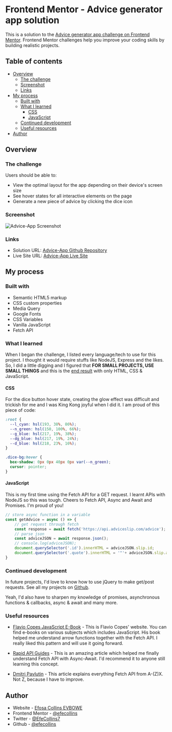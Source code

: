 # Frontend Mentor - Advice generator app solution

This is a solution to the [Advice generator app challenge on Frontend Mentor](https://www.frontendmentor.io/challenges/advice-generator-app-QdUG-13db). Frontend Mentor challenges help you improve your coding skills by building realistic projects.

## Table of contents

- [Overview](#overview)
  - [The challenge](#the-challenge)
  - [Screenshot](#screenshot)
  - [Links](#links)
- [My process](#my-process)
  - [Built with](#built-with)
  - [What I learned](#what-i-learned)
    - [CSS](#css)
    - [JavaScript](#javascript)
  - [Continued development](#continued-development)
  - [Useful resources](#useful-resources)
- [Author](#author)


## Overview

### The challenge

Users should be able to:

- View the optimal layout for the app depending on their device's screen size
- See hover states for all interactive elements on the page
- Generate a new piece of advice by clicking the dice icon

### Screenshot

![Advice-App Screenshot](./images/advice-app.png)

### Links

- Solution URL: [Advice-App Github Repository](https://github.com/efecollins/advice-app)
- Live Site URL: [Advice-App Live Site](https://efecollins.github.io/advice-app)

## My process

### Built with

- Semantic HTML5 markup
- CSS custom properties
- Media Query
- Google Fonts
- CSS Variables
- Vanilla JavaScript
- Fetch API

### What I learned

When I began the challenge, I listed every language/tech to use for this project. I thought it would require stuffs like NodeJS, Express and the likes. So, I did a little digging and I figured that **FOR SMALL PROJECTS, USE SMALL THINGS** and this is the [end result](https://efecollins.github.io/advice-app) with only HTML, CSS & JavaScript.

#### CSS
For the dice button hover state, creating the glow effect was difficult and trickish for me and I was King Kong joyful when I did it. I am proud of this piece of code:

```css
:root {
  --l_cyan: hsl(193, 38%, 86%);
  --n_green: hsl(150, 100%, 66%);
  --g_blue: hsl(217, 19%, 38%);
  --dg_blue: hsl(217, 19%, 24%);
  --d_blue: hsl(218, 23%, 16%);
}

.dice-bg:hover {
  box-shadow: 0px 0px 40px 0px var(--n_green);
  cursor: pointer;
}
```

#### JavaScript
This is my first time using the Fetch API for a GET request. I learnt APIs with NodeJS so this was tough. Cheers to Fetch API, Async and Await and Promises. I'm proud of you!

```js
// store async function in a variable
const getAdvice = async () => {
    // get request through fetch
    const response = await fetch('https://api.adviceslip.com/advice');
    // parse json
    const adviceJSON = await response.json();
    // console.log(adviceJSON);
    document.querySelector('.id').innerHTML = adviceJSON.slip.id;
    document.querySelector('.quote').innerHTML = '"'+ adviceJSON.slip.advice +'"';
}
```

### Continued development
In future projects, I'd love to know how to use jQuery to make get/post requests. See all my projects on [Github](https://github.com/efecollins).

Yeah, I'd also have to sharpen my knowledge of promises, asynchronous functions & callbacks, async & await and many more.

### Useful resources

- [Flavio Copes JavaScript E-Book](https://www.flaviocopes.com) - This is Flavio Copes' website. You can find e-books on various subjects which includes JavaScript. His book helped me understand arrow functions together with the Fetch API. I really liked this pattern and will use it going forward.

- [Rapid API Guides](https://rapidapi.com/guides/fetch-api-async-await) - This is an amazing article which helped me finally understand Fetch API with Async-Await. I'd recommend it to anyone still learning this concept.

- [Dmitri Pavlutin](https://dmitripavlutin.com/javascript-fetch-async-await/) - This article explains everything Fetch API from A-(Z)X. Not Z, because I have to improve.


## Author

- Website - [Efosa Collins EVBOWE](https://efecollins.github.io/new-pweb/dist)
- Frontend Mentor - [@efecollins](https://www.frontendmentor.io/profile/efecollins)
- Twitter - [@EfeCollins7](https://www.twitter.com/EfeCollins7)
- Github - [@efecollins](https://github.com/efecollins)